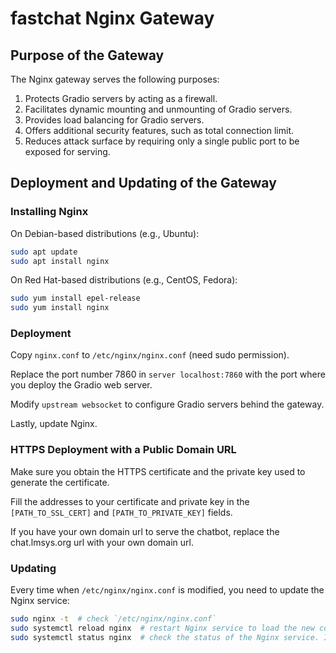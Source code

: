 # fastchat Nginx Gateway

## Purpose of the Gateway

The Nginx gateway serves the following purposes:

1. Protects Gradio servers by acting as a firewall.
2. Facilitates dynamic mounting and unmounting of Gradio servers.
3. Provides load balancing for Gradio servers.
4. Offers additional security features, such as total connection limit.
5. Reduces attack surface by requiring only a single public port to be exposed for serving.

## Deployment and Updating of the Gateway

### Installing Nginx

On Debian-based distributions (e.g., Ubuntu):

```bash
sudo apt update
sudo apt install nginx
```
On Red Hat-based distributions (e.g., CentOS, Fedora):

```bash
sudo yum install epel-release
sudo yum install nginx
```

### Deployment

Copy `nginx.conf` to `/etc/nginx/nginx.conf` (need sudo permission).

Replace the port number 7860 in `server localhost:7860` with the port where you deploy the Gradio web server.

Modify `upstream websocket` to configure Gradio servers behind the gateway.

Lastly, update Nginx.


### HTTPS Deployment with a Public Domain URL

Make sure you obtain the HTTPS certificate and the private key used to generate the certificate.

Fill the addresses to your certificate and private key in the `[PATH_TO_SSL_CERT]` and `[PATH_TO_PRIVATE_KEY]` fields.

If you have your own domain url to serve the chatbot, replace the chat.lmsys.org url with your own domain url.

### Updating

Every time when `/etc/nginx/nginx.conf` is modified, you need to update the Nginx service:

```bash
sudo nginx -t  # check `/etc/nginx/nginx.conf`
sudo systemctl reload nginx  # restart Nginx service to load the new config
sudo systemctl status nginx  # check the status of the Nginx service. It should be active (running).
```
